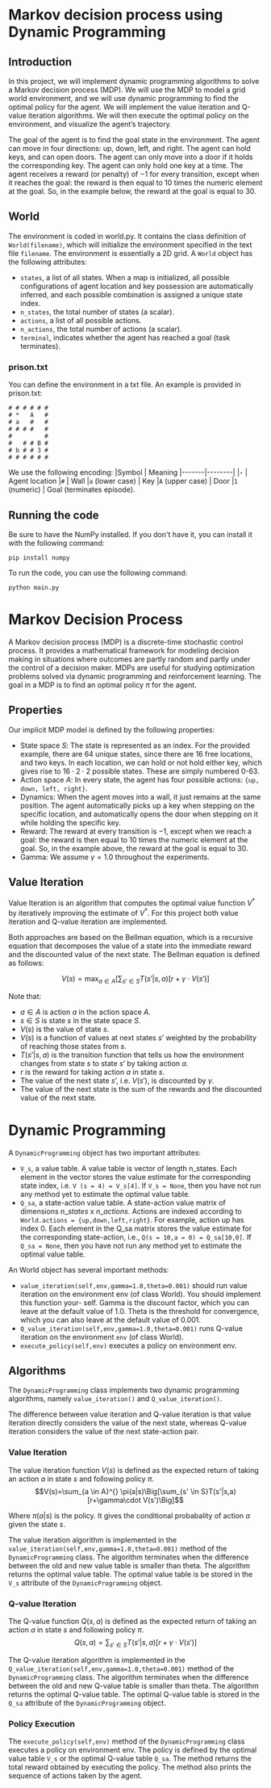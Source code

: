 # Markov decision process using Dynamic Programming

## Introduction
In this project, we will implement dynamic programming algorithms to solve a Markov decision process (MDP). We will use the MDP to model a grid world environment, and we will use dynamic programming to find the optimal policy for the agent. We will implement the value iteration and Q-value iteration algorithms. We will then execute the optimal policy on the environment, and visualize the agent’s trajectory.

The goal of the agent is to find the goal state in the environment. The agent can move in four directions: up, down, left, and right. The agent can hold keys, and can open doors. The agent can only move into a door if it holds the corresponding key. The agent can only hold one key at a time. The agent receives a reward (or penalty) of $−1$ for every transition, except when it reaches the goal: the reward is then equal to 10 times the numeric element at the goal. So, in the example below, the reward at the goal is equal to 30.

## World
The environment is coded in world.py. It contains the class definition of `World(filename)`, which will initialize the environment specified in the text file `filename`. The environment is essentially a 2D grid. A `World` object has the following attributes:
- `states`, a list of all states. When a map is initialized, all possible configurations of agent location and key possession are automatically inferred, and each possible combination is assigned a unique state index.
- `n_states`, the total number of states (a scalar).
- `actions`, a list of all possible actions.
- `n_actions`, the total number of actions (a scalar).
- `terminal`, indicates whether the agent has reached a goal (task terminates).

### prison.txt
You can define the environment in a txt file. An example is provided in prison.txt:

    # # # # # #
    # *   A   # 
    # a   #   #
    # # # #   # 
    #         #
    #   # # B #
    # b # # 3 #
    # # # # # #

We use the following encoding:
|Symbol | Meaning
|-------|--------|
|`⋆`              | Agent location
|`#`             | Wall
|`a` (lower case) | Key
|`A` (upper case) | Door
|`1` (numeric)    | Goal (terminates episode).

## Running the code
Be sure to have the NumPy installed. If you don't have it, you can install it with the following command:

    pip install numpy

To run the code, you can use the following command:
    
    python main.py

# Markov Decision Process 
A Markov decision process (MDP) is a discrete-time stochastic control process. It provides a mathematical framework for modeling decision making in situations where outcomes are partly random and partly under the control of a decision maker. MDPs are useful for studying optimization problems solved via dynamic programming and reinforcement learning. The goal in a MDP is to find an optimal policy $\pi$ for the agent.

## Properties
Our implicit MDP model is defined by the following properties:
- State space $S$: The state is represented as an index. For the provided example, there are 64 unique states, since there are 16 free locations, and two keys. In each location, we can hold or not hold either key, which gives rise to $16 \cdot 2 \cdot 2$ possible states. These are simply numbered 0-63.
- Action space $A$: In every state, the agent has four possible actions: `{up, down, left, right}`.
- Dynamics: When the agent moves into a wall, it just remains at the same position. The agent automatically picks up a key when stepping on the specific location, and automatically opens the door when stepping on it while holding the specific key.
- Reward: The reward at every transition is −1, except when we reach a goal: the reward is then equal to 10 times the numeric element at the goal. So, in the example above, the reward at the goal is equal to 30.
- Gamma: We assume $\gamma = 1.0$ throughout the experiments.

## Value Iteration
Value Iteration is an algorithm that computes the optimal value function $V^*$ by iteratively improving the estimate of $V^*$. For this project both value iteration and Q-value iteration are implemented. 

Both approaches are based on the Bellman equation, which is a recursive equation that decomposes the value of a state into the immediate reward and the discounted value of the next state. The Bellman equation is defined as follows:

$$V(s)=\max_{a \in A}\Big[\sum_{s' \in S}T(s'|s,a)[r+\gamma\cdot V(s')\Big]$$

Note that:
- $a \in A$ is action $a$ in the action space $A$.
- $s \in S$ is state $s$ in the state space $S$.
- $V(s)$ is the value of state $s$.
- $V(s)$ is a function of values at next states $s’$ weighted by the probability of reaching those states from $s$.
- $T(s’|s,a)$ is the transition function that tells us how the environment changes from state $s$ to state $s’$ by taking action $a$.
- $r$ is the reward for taking action $a$ in state $s$.
- The value of the next state $s’$, i.e. $V(s')$, is discounted by $\gamma$. 
- The value of the next state is the sum of the rewards and the discounted value of the next state.

# Dynamic Programming
A `DynamicProgramming` object has two important attributes:
- `V_s`, a value table. A value table is vector of length n_states. Each element in the vector stores the value estimate for the corresponding state index, i.e. `V (s = 4) = V_s[4]`. If `V_s = None`, then you have not run any method yet to estimate the optimal value table.
- `Q_sa`, a state-action value table. A state-action value matrix of dimensions $n\_states$ x $n\_actions$. Actions are indexed according to `World.actions = {up,down,left,right}`. For example, action up has index 0. Each element in the Q_sa matrix stores the value estimate for the corresponding state-action, i.e., `Q(s = 10,a = 0) = Q_sa[10,0]`. If `Q_sa = None`, then you have not run any method yet to estimate the optimal value table.

An World object has several important methods:
- `value_iteration(self,env,gamma=1.0,theta=0.001)` should run value iteration on the environment env (of class World). You should implement this function your- self. Gamma is the discount factor, which you can leave at the default value of $1.0$. Theta is the threshold for convergence, which you can also leave at the default value of $0.001$.
- `Q_value_iteration(self,env,gamma=1.0,theta=0.001)` runs Q-value iteration on the environment `env` (of class World).
- `execute_policy(self,env)` executes a policy on environment env.

## Algorithms
The `DynamicProgramming` class implements two dynamic programming algorithms, namely `value_iteration()` and `Q_value_iteration()`.

The difference between value iteration and Q-value iteration is that value iteration directly considers the value of the next state, whereas Q-value iteration considers the value of the next state-action pair.

### Value Iteration
The value iteration function $V(s)$ is defined as the expected return of taking an action $a$ in state $s$ and following policy $\pi$.
$$V(s)=\sum_{a \in A}^{} \pi(a|s)\Big[\sum_{s' \in S}T(s'|s,a)[r+\gamma\cdot V(s')\Big]$$

Where $π(a|s)$ is the policy. It gives the conditional probabality of action $a$ given the state $s$.

The value iteration algorithm is implemented in the `value_iteration(self,env,gamma=1.0,theta=0.001)` method of the `DynamicProgramming` class. The algorithm terminates when the difference between the old and new value table is smaller than theta. The algorithm returns the optimal value table. The optimal value table is be stored in the `V_s` attribute of the `DynamicProgramming` object.

### Q-value Iteration
The Q-value function $Q(s,a)$ is defined as the expected return of taking an action $a$ in state $s$ and following policy $\pi$.
$$Q(s,a)=\sum_{s' \in S}T(s'|s,a)[r+\gamma\cdot V(s')]$$

The Q-value iteration algorithm is implemented in the `Q_value_iteration(self,env,gamma=1.0,theta=0.001)` method of the `DynamicProgramming` class. The algorithm terminates when the difference between the old and new Q-value table is smaller than theta. The algorithm returns the optimal Q-value table. The optimal Q-value table is stored in the `Q_sa` attribute of the `DynamicProgramming` object.

### Policy Execution

The `execute_policy(self,env)` method of the `DynamicProgramming` class executes a policy on environment env. The policy is defined by the optimal value table `V_s` or the optimal Q-value table `Q_sa`. The method returns the total reward obtained by executing the policy. The method also prints the sequence of actions taken by the agent.
